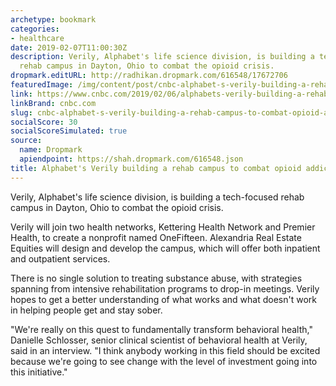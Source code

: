 ```yaml
---
archetype: bookmark
categories:
- healthcare
date: 2019-02-07T11:00:30Z
description: Verily, Alphabet's life science division, is building a tech-focused
  rehab campus in Dayton, Ohio to combat the opioid crisis.
dropmark.editURL: http://radhikan.dropmark.com/616548/17672706
featuredImage: /img/content/post/cnbc-alphabet-s-verily-building-a-rehab-campus-to-combat-opioid-addiction.jpeg
link: https://www.cnbc.com/2019/02/06/alphabets-verily-building-a-rehab-campus-to-combat-opioid-addiction.html
linkBrand: cnbc.com
slug: cnbc-alphabet-s-verily-building-a-rehab-campus-to-combat-opioid-addiction
socialScore: 30
socialScoreSimulated: true
source:
  name: Dropmark
  apiendpoint: https://shah.dropmark.com/616548.json
title: Alphabet's Verily building a rehab campus to combat opioid addiction
---
```

Verily, Alphabet's life science division, is building a tech-focused rehab campus in Dayton, Ohio to combat the opioid crisis.

Verily will join two health networks, Kettering Health Network and Premier Health, to create a nonprofit named OneFifteen. Alexandria Real Estate Equities will design and develop the campus, which will offer both inpatient and outpatient services.

There is no single solution to treating substance abuse, with strategies spanning from intensive rehabilitation programs to drop-in meetings. Verily hopes to get a better understanding of what works and what doesn't work in helping people get and stay sober.

"We're really on this quest to fundamentally transform behavioral health," Danielle Schlosser, senior clinical scientist of behavioral health at Verily, said in an interview. "I think anybody working in this field should be excited because we're going to see change with the level of investment going into this initiative."

